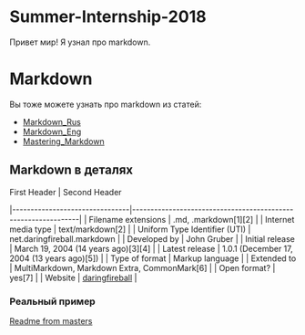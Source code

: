 # Summer-Internship-2018

Привет мир!
Я узнал про markdown.

# Markdown 

Вы тоже можете узнать про markdown из статей: 
* [Markdown_Rus](https://ru.wikipedia.org/wiki/Markdown) 
* [Markdown_Eng](https://en.wikipedia.org/wiki/Markdown) 
* [Mastering_Markdown](https://guides.github.com/features/mastering-markdown/) 
	
## Markdown в деталях 
First Header | Second Header

|--------------------------------|---------------------------------------------------------------|
| Filename extensions            |  .md, .markdown[1][2]                                         |
| Internet media type            | text/markdown[2]                                              |
| Uniform Type Identifier (UTI)  | net.daringfireball.markdown                                   |
| Developed by                   | John Gruber                                                   |
| Initial release                | March 19, 2004 (14 years ago)[3][4]                           |
| Latest release                 | 1.0.1 (December 17, 2004 (13 years ago)[5])                   |
| Type of format                 | Markup language                                               |
| Extended to                    | MultiMarkdown, Markdown Extra, CommonMark[6]                  |
| Open format?                   | yes[7]                                                        |
| Website                        | [daringfireball](http://daringfireball.net/projects/markdown) |

### Реальный пример 

[Readme from masters](https://github.com/Microsoft/TypeScript/blob/master/README.md)